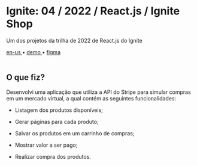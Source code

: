 <div valing="top">
  <h1>Ignite: 04 / <span>2022</span> / React.js / Ignite Shop</h1>
  <p>Um dos projetos da trilha de 2022 de React.js do Ignite</p>
  <nav>
    <div id="repository-buttons"/>
    <a class="navigation-link disabled" href="https://github.com/L-Marcel/ignite-04-reactjs-2022-ignite-shop/blob/main/README.en-US.md" target="__blank__">
      en-us
    </a>
    <span class="disabled">•</span>
    <a class="navigation-link" href="https://ignite-04-reactjs-2022-ignite-shop.vercel.app/" target="__blank__">
      demo
    </a>
    <span>•</span>
    <a class="navigation-link" href="https://www.figma.com/file/TlE3XrqudY0GCjrOfGCSMn/Ignite-Shop-2.0-(Copy)?node-id=0%3A1&t=1YXg6yAT9wrxsZ5U-1" target="__blank__">
      figma
    </a>
  </nav>
</div>

<br/>

<div id="grid">
  <div id="grid-item">
    <h2>O que <span>fiz</span>?</h2>
    <p>Desenvolvi uma aplicação que utiliza a API do Stripe para simular compras em um mercado virtual, a qual contém as seguintes funcionalidades:</p>
    <ul>
      <li id="checked"><p>Listagem dos produtos disponíveis;</p></li>
      <li id="checked"><p>Gerar páginas para cada produto;</p></li>
      <li id="checked"><p>Salvar os produtos em um carrinho de compras;</p></li>
      <li id="checked"><p>Mostrar valor a ser pago;</p></li>
      <li id="checked"><p>Realizar compra dos produtos.</p></li>
    </ul>
  </div>
</div>